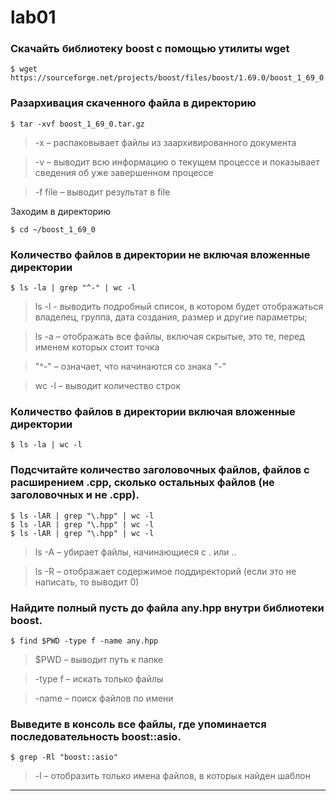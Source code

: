 # lab01

### Скачайть библиотеку boost с помощью утилиты wget

```
$ wget https://sourceforge.net/projects/boost/files/boost/1.69.0/boost_1_69_0.tar.gz
```

### Разархивация скаченного файла в директорию

```
$ tar -xvf boost_1_69_0.tar.gz
```

>-x – распаковывает файлы из заархивированного документа

>-v – выводит всю информацию о текущем процессе и показывает сведения об уже завершенном процессе

>-f file – выводит результат в file

Заходим в директорию 

```
$ cd ~/boost_1_69_0
```

### Количество файлов в директории не включая вложенные директории

```
$ ls -la | grep "^-" | wc -l
```

>ls -l - выводить подробный список, в котором будет отображаться владелец, группа, дата создания, размер и другие параметры;

>ls -a – отображать все файлы, включая скрытые, это те, перед именем которых стоит точка

>"^-" – означает, что начинаются со знака "-"

>wc -l – выводит количество строк

### Количество файлов в директории включая вложенные директории
```
$ ls -la | wc -l
```

### Подсчитайте количество заголовочных файлов, файлов с расширением .cpp, сколько остальных файлов (не заголовочных и не .cpp).

```
$ ls -lAR | grep "\.hpp" | wc -l
$ ls -lAR | grep "\.hpp" | wc -l
$ ls -lAR | grep "\.hpp" | wc -l
```

>ls -A – убирает файлы, начинающиеся с . или ..

>ls -R – отображает содержимое поддиректорий (если это не написать, то выводит 0)

### Найдите полный пусть до файла any.hpp внутри библиотеки boost.

```
$ find $PWD -type f -name any.hpp
```

>$PWD – выводит путь к папке

>-type f – искать только файлы

>-name – поиск файлов по имени

### Выведите в консоль все файлы, где упоминается последовательность boost::asio.

```
$ grep -Rl "boost::asio"
```

>-l – отобразить только имена файлов, в которых найден шаблон

___










